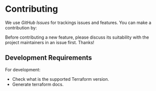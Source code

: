 # Contributing

We use *GitHub Issues* for trackings issues and features. You can make a contribution by:

Before contributing a new feature, please discuss its suitability with the project maintainers in an issue first. Thanks!

## Development Requirements

For development:

- Check what is the supported Terraform version.
- Generate terraform docs. 